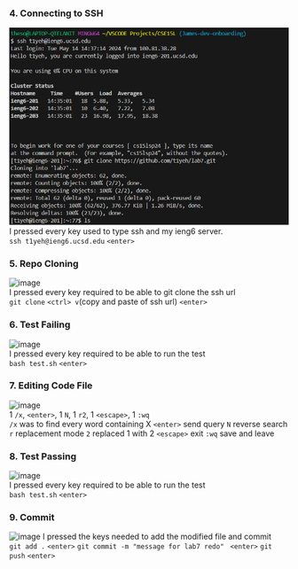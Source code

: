 ### 4. Connecting to SSH ###
![image](Screenshot%202024-05-15%20054905.png) <br>
I pressed every key used to type ssh and my ieng6 server. <br>
```ssh t1yeh@ieng6.ucsd.edu``` ```<enter>```<br>

### 5. Repo Cloning ###
![image](image_2024-05-22_090854168.png) <br>
I pressed every key required to be able to git clone the ssh url <br>
```git clone``` ```<ctrl> v```(copy and paste of ssh url) ```<enter>``` <br>

### 6. Test Failing ###
![image](Screenshot%202024-06-05%20152418.png) <br>
I pressed every key required to be able to run the test <br>
```bash test.sh``` ```<enter>``` <br>

### 7. Editing Code File ###
![image](Screenshot%202024-05-15%20055037.png) <br>
1 ```/x```, ```<enter>```, 1 ```N```, 1 ```r2```, 1 ```<escape>```, 1 ```:wq``` <br>
```/x``` was to find every word containing X
```<enter>``` send query
```N``` reverse search
```r``` replacement mode
```2``` replaced 1 with 2
```<escape>``` exit
```:wq``` save and leave

### 8. Test Passing ###
![image](Screenshot%202024-05-15%20054756.png) <br>
I pressed every key required to be able to run the test <br>
```bash test.sh``` ```<enter>```  <br>

### 9. Commit ###
![image](Screenshot%202024-06-05%20153340.png)
I pressed the keys needed to add the modified file and commit <br>
```git add .``` ```<enter>```
```git commit -m "message for lab7 redo" ``` ```<enter>```
```git push``` ```<enter>```
